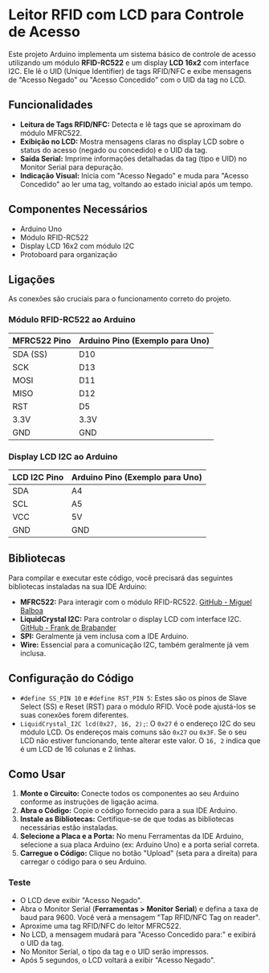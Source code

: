 # Leitor RFID com LCD para Controle de Acesso

Este projeto Arduino implementa um sistema básico de controle de acesso utilizando um módulo **RFID-RC522** e um display **LCD 16x2** com interface I2C. Ele lê o UID (Unique Identifier) de tags RFID/NFC e exibe mensagens de "Acesso Negado" ou "Acesso Concedido" com o UID da tag no LCD.

## Funcionalidades

- **Leitura de Tags RFID/NFC:** Detecta e lê tags que se aproximam do módulo MFRC522.
- **Exibição no LCD:** Mostra mensagens claras no display LCD sobre o status do acesso (negado ou concedido) e o UID da tag.
- **Saída Serial:** Imprime informações detalhadas da tag (tipo e UID) no Monitor Serial para depuração.
- **Indicação Visual:** Inicia com "Acesso Negado" e muda para "Acesso Concedido" ao ler uma tag, voltando ao estado inicial após um tempo.

## Componentes Necessários

- Arduino Uno
- Módulo RFID-RC522
- Display LCD 16x2 com módulo I2C
- Protoboard para organização

## Ligações

As conexões são cruciais para o funcionamento correto do projeto.

### Módulo RFID-RC522 ao Arduino

| MFRC522 Pino | Arduino Pino (Exemplo para Uno) |
|--------------|-------------------------------|
| SDA (SS)     | D10                           |
| SCK          | D13                           |
| MOSI         | D11                           |
| MISO         | D12                           |
| RST          | D5                            |
| 3.3V         | 3.3V                          |
| GND          | GND                           |

### Display LCD I2C ao Arduino

| LCD I2C Pino | Arduino Pino (Exemplo para Uno) |
|--------------|-------------------------------|
| SDA          | A4                            |
| SCL          | A5                            |
| VCC          | 5V                            |
| GND          | GND                           |

## Bibliotecas

Para compilar e executar este código, você precisará das seguintes bibliotecas instaladas na sua IDE Arduino:

- **MFRC522:** Para interagir com o módulo RFID-RC522. [GitHub - Miguel Balboa](https://github.com/miguelbalboa/rfid)
- **LiquidCrystal I2C:** Para controlar o display LCD com interface I2C. [GitHub - Frank de Brabander](https://github.com/fdebrabander/Arduino-LiquidCrystal-I2C-library)
- **SPI:** Geralmente já vem inclusa com a IDE Arduino.
- **Wire:** Essencial para a comunicação I2C, também geralmente já vem inclusa.

## Configuração do Código

- `#define SS_PIN 10` e `#define RST_PIN 5`: Estes são os pinos de Slave Select (SS) e Reset (RST) para o módulo RFID. Você pode ajustá-los se suas conexões forem diferentes.
- `LiquidCrystal_I2C lcd(0x27, 16, 2);`: O `0x27` é o endereço I2C do seu módulo LCD. Os endereços mais comuns são `0x27` ou `0x3F`. Se o seu LCD não estiver funcionando, tente alterar este valor. O `16, 2` indica que é um LCD de 16 colunas e 2 linhas.

## Como Usar

1. **Monte o Circuito:** Conecte todos os componentes ao seu Arduino conforme as instruções de ligação acima.
2. **Abra o Código:** Copie o código fornecido para a sua IDE Arduino.
3. **Instale as Bibliotecas:** Certifique-se de que todas as bibliotecas necessárias estão instaladas.
4. **Selecione a Placa e a Porta:** No menu Ferramentas da IDE Arduino, selecione a sua placa Arduino (ex: Arduino Uno) e a porta serial correta.
5. **Carregue o Código:** Clique no botão "Upload" (seta para a direita) para carregar o código para o seu Arduino.

### Teste

- O LCD deve exibir "Acesso Negado".
- Abra o Monitor Serial (**Ferramentas > Monitor Serial**) e defina a taxa de baud para 9600. Você verá a mensagem "Tap RFID/NFC Tag on reader".
- Aproxime uma tag RFID/NFC do leitor MFRC522.
- No LCD, a mensagem mudará para "Acesso Concedido para:" e exibirá o UID da tag.
- No Monitor Serial, o tipo da tag e o UID serão impressos.
- Após 5 segundos, o LCD voltará a exibir "Acesso Negado".